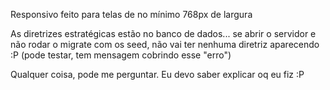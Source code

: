 Responsivo feito para telas de no mínimo 768px de largura

As diretrizes estratégicas estão no banco de dados... se abrir o servidor e não rodar o migrate com os seed, não vai ter nenhuma diretriz aparecendo :P (pode testar, tem mensagem cobrindo esse "erro")

Qualquer coisa, pode me perguntar. Eu devo saber explicar oq eu fiz :P